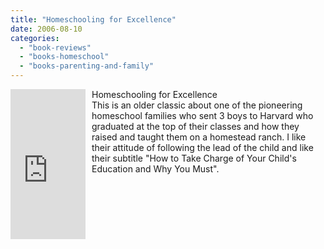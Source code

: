 ```yaml
---
title: "Homeschooling for Excellence"
date: 2006-08-10
categories: 
  - "book-reviews"
  - "books-homeschool"
  - "books-parenting-and-family"
---
```


<iframe scrolling="no" frameborder="0" src="http://rcm.amazon.com/e/cm?t=soultravelers-20&o=1&p=8&l=as1&asins=0446389862&fc1=000000&IS2=1&lt1=_blank&lc1=0000FF&bc1=000000&bg1=FFFFFF&f=ifr" marginwidth="0" marginheight="0" style="width: 120px; height: 240px; margin-right: 10px; float: left; margin-bottom: 20px;"></iframe>

Homeschooling for Excellence  
This is an older classic about one of the pioneering homeschool families who sent 3 boys to Harvard who graduated at the top of their classes and how they raised and taught them on a homestead ranch. I like their attitude of following the lead of the child and like their subtitle "How to Take Charge of Your Child's Education and Why You Must".
